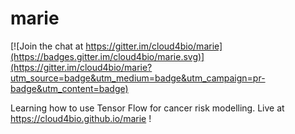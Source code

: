 # marie

[![Join the chat at https://gitter.im/cloud4bio/marie](https://badges.gitter.im/cloud4bio/marie.svg)](https://gitter.im/cloud4bio/marie?utm_source=badge&utm_medium=badge&utm_campaign=pr-badge&utm_content=badge)

Learning how to use Tensor Flow for cancer risk modelling. Live at  https://cloud4bio.github.io/marie !
